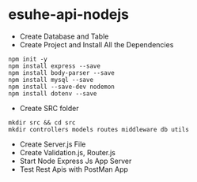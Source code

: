 # esuhe-api-nodejs
* Create Database and Table
* Create Project and Install All the Dependencies
```
npm init -y
npm install express --save
npm install body-parser --save
npm install mysql --save
npm install --save-dev nodemon
npm install dotenv --save
```
* Create SRC folder
```
mkdir src && cd src
mkdir controllers models routes middleware db utils
```
* Create Server.js File
* Create Validation.js, Router.js
* Start Node Express Js App Server
* Test Rest Apis with PostMan App
